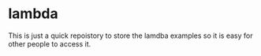 # lambda

This is just a quick repoistory to store the lamdba examples so it is easy for other people to access it.
